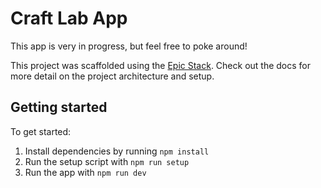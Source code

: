 # Craft Lab App

This app is very in progress, but feel free to poke around!

This project was scaffolded using the
[Epic Stack](https://github.com/epicweb-dev/epic-stack/tree/main/docs). Check
out the docs for more detail on the project architecture and setup.

## Getting started

To get started:

1. Install dependencies by running `npm install`
1. Run the setup script with `npm run setup`
1. Run the app with `npm run dev`
